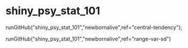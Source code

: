 # shiny_psy_stat_101
runGitHub("shiny_psy_stat_101","newbornalive",ref="central-tendency");

runGitHub("shiny_psy_stat_101","newbornalive",ref="range-var-sd")

